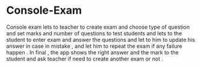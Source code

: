 ﻿# Console-Exam

Console exam lets to teacher to create exam and choose type of question and set marks and number of questions to test students and lets to the student to enter exam and answer the questions and let to him to update his answer in case in mistake , and let him to repeat the exam if any failure happen . 
In final , the app shows the right answer and the mark to the student and ask teacher if need to create another exam or not .
